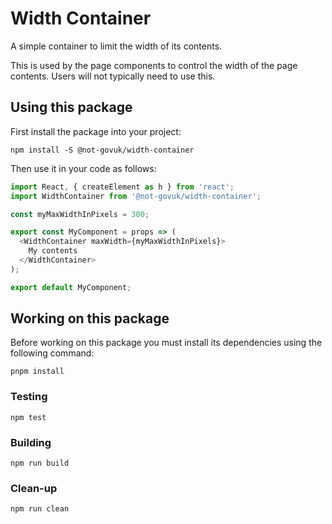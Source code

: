 Width Container
===============

A simple container to limit the width of its contents.

This is used by the page components to control the width of the page
contents. Users will not typically need to use this.


Using this package
------------------

First install the package into your project:

```shell
npm install -S @not-govuk/width-container
```

Then use it in your code as follows:

```js
import React, { createElement as h } from 'react';
import WidthContainer from '@not-govuk/width-container';

const myMaxWidthInPixels = 300;

export const MyComponent = props => (
  <WidthContainer maxWidth={myMaxWidthInPixels}>
    My contents
  </WidthContainer>
);

export default MyComponent;
```


Working on this package
-----------------------

Before working on this package you must install its dependencies using
the following command:

```shell
pnpm install
```


### Testing

```shell
npm test
```


### Building

```shell
npm run build
```


### Clean-up

```shell
npm run clean
```
